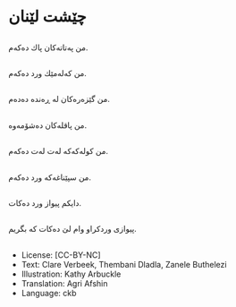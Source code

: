 # چێشت لێنان

##
من پەتاتەكان پاك دەكەم.

##
من كەلەمێك ورد دەكەم.

##
من گێزەرەكان لە ڕەندە دەدەم.

##
من پاقلەكان دەشۆمەوە.

##
من كولەكەكە لەت لەت دەكەم.

##
من سپێناغەكە ورد دەكەم.

##
دایكم پیواز ورد دەكات.

##
پیوازی وردكراو وام لێ دەكات كە بگریم.

##
* License: [CC-BY-NC]
* Text: Clare Verbeek, Thembani Dladla, Zanele Buthelezi
* Illustration: Kathy Arbuckle
* Translation: Agri Afshin
* Language: ckb
